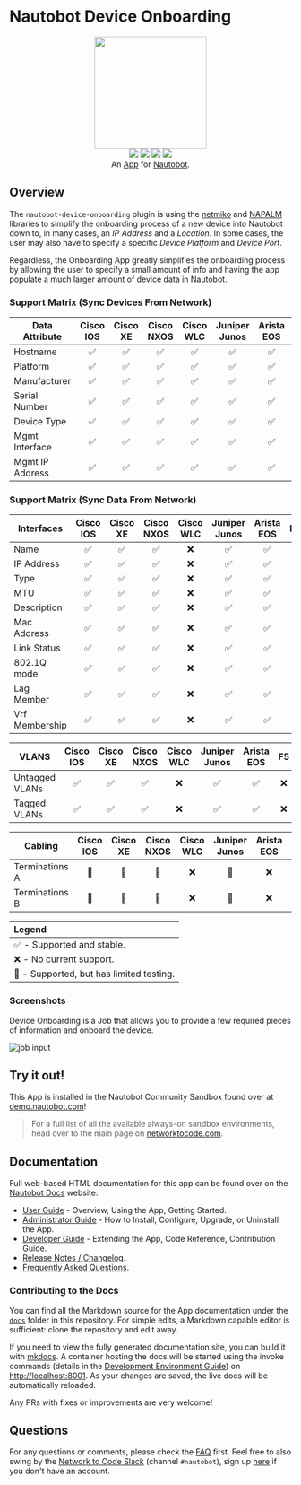 # Nautobot Device Onboarding

<p align="center">
  <img src="https://raw.githubusercontent.com/nautobot/nautobot-app-device-onboarding/develop/docs/images/icon-DeviceOnboarding.png" class="logo" height="200px">
  <br>
  <a href="https://github.com/nautobot/nautobot-app-device-onboarding/actions"><img src="https://github.com/nautobot/nautobot-app-device-onboarding/actions/workflows/ci.yml/badge.svg?branch=develop"></a>
  <a href="https://docs.nautobot.com/projects/device-onboarding/en/latest/"><img src="https://readthedocs.org/projects/nautobot-plugin-device-onboarding/badge/"></a>
  <a href="https://pypi.org/project/nautobot-device-onboarding/"><img src="https://img.shields.io/pypi/v/nautobot-device-onboarding"></a>
  <a href="https://pypi.org/project/nautobot-device-onboarding/"><img src="https://img.shields.io/pypi/dm/nautobot-device-onboarding"></a>
  <br>
  An <a href="https://networktocode.com/nautobot-apps/">App</a> for <a href="https://nautobot.com/">Nautobot</a>.
</p>

## Overview

The `nautobot-device-onboarding` plugin is using the [netmiko](https://github.com/ktbyers/netmiko) and [NAPALM](https://napalm.readthedocs.io/en/latest/) libraries to simplify the onboarding process of a new device into Nautobot down to, in many cases, an *IP Address* and a *Location*. In some cases, the user may also have to specify a specific *Device Platform* and *Device Port*.

Regardless, the Onboarding App greatly simplifies the onboarding process by allowing the user to specify a small amount of info and having the app populate a much larger amount of device data in Nautobot.

### Support Matrix (Sync Devices From Network)

|     Data Attribute      | Cisco IOS          | Cisco XE           | Cisco NXOS         | Cisco WLC          | Juniper Junos      | Arista EOS         | F5  |
| ----------------------- | :----------------: |  :--------------:  |  :--------------:  |  :--------------:  |  :--------------:  |  :--------------:  | :-: |
| Hostname                | ✅ | ✅ | ✅ | ✅ | ✅ | ✅ | ❌ |
| Platform                | ✅ | ✅ | ✅ | ✅ | ✅ | ✅ | ❌ |
| Manufacturer            | ✅ | ✅ | ✅ | ✅ | ✅ | ✅ | ❌ |
| Serial Number           | ✅ | ✅ | ✅ | ✅ | ✅ | ✅ | ❌ |
| Device Type             | ✅ | ✅ | ✅ | ✅ | ✅ | ✅ | ❌ |
| Mgmt Interface          | ✅ | ✅ | ✅ | ✅ | ✅ | ✅ | ❌ |
| Mgmt IP Address         | ✅ | ✅ | ✅ | ✅ | ✅ | ✅ | ❌ |

### Support Matrix (Sync Data From Network)

|     Interfaces          | Cisco IOS          | Cisco XE           | Cisco NXOS         | Cisco WLC          | Juniper Junos      | Arista EOS         | F5  |
| ----------------------- | :----------------: |  :--------------:  |  :--------------:  |  :--------------:  |  :--------------:  |  :--------------:  | :-: |
| Name           | ✅ | ✅ | ✅ | ❌ | ✅ | ✅ | ❌ |
| IP Address     | ✅ | ✅ | ✅ | ❌ | ✅ | ✅ | ❌ |
| Type           | ✅ | ✅ | ✅ | ❌ | ✅ | ✅ | ❌ |
| MTU            | ✅ | ✅ | ✅ | ❌ | ✅ | ✅ | ❌ |
| Description    | ✅ | ✅ | ✅ | ❌ | ✅ | ✅ | ❌ |
| Mac Address    | ✅ | ✅ | ✅ | ❌ | ✅ | ✅ | ❌ |
| Link Status    | ✅ | ✅ | ✅ | ❌ | ✅ | ✅ | ❌ |
| 802.1Q mode    | ✅ | ✅ | ✅ | ❌ | ✅ | ✅ | ❌ |
| Lag Member     | ✅ | ✅ | ✅ | ❌ | ✅ | ✅ | ❌ |
| Vrf Membership | ✅ | ✅ | ✅ | ❌ | ✅ | ✅ | ❌ |

|     VLANS          | Cisco IOS          | Cisco XE           | Cisco NXOS         | Cisco WLC          | Juniper Junos      | Arista EOS         | F5  |
| ----------------------- | :----------------: |  :--------------:  |  :--------------:  |  :--------------:  |  :--------------:  |  :--------------:  | :-: |
| Untagged VLANs       | ✅ | ✅ | ✅ | ❌ | ✅ | ✅ | ❌ |
| Tagged VLANs        | ✅ | ✅ | ✅ | ❌ | ✅ | ✅ | ❌ |

|     Cabling          | Cisco IOS          | Cisco XE           | Cisco NXOS         | Cisco WLC          | Juniper Junos      | Arista EOS         | F5  |
| ----------------------- | :----------------: |  :--------------:  |  :--------------:  |  :--------------:  |  :--------------:  |  :--------------:  | :-: |
|  Terminations A      | 🧪 | 🧪 | 🧪 | ❌ | 🧪 | ❌ | ❌ |
|  Terminations B      | 🧪 | 🧪 | 🧪 | ❌ | 🧪 | ❌ | ❌ |

| Legend |
| :---- |
| ✅ - Supported and stable. |
| ❌ - No current support. |
| 🧪 - Supported, but has limited testing. |

### Screenshots

Device Onboarding is a Job that allows you to provide a few required pieces of information and onboard the device.

![job input](https://raw.githubusercontent.com/nautobot/nautobot-app-device-onboarding/develop/docs/images/sync_devices_inputs.png)

## Try it out!

This App is installed in the Nautobot Community Sandbox found over at [demo.nautobot.com](https://demo.nautobot.com/)!

> For a full list of all the available always-on sandbox environments, head over to the main page on [networktocode.com](https://www.networktocode.com/nautobot/sandbox-environments/).

## Documentation

Full web-based HTML documentation for this app can be found over on the [Nautobot Docs](https://docs.nautobot.com/) website:

- [User Guide](https://docs.nautobot.com/projects/device-onboarding/en/latest/user/app_overview/) - Overview, Using the App, Getting Started.
- [Administrator Guide](https://docs.nautobot.com/projects/device-onboarding/en/latest/admin/install/) - How to Install, Configure, Upgrade, or Uninstall the App.
- [Developer Guide](https://docs.nautobot.com/projects/device-onboarding/en/latest/dev/contributing/) - Extending the App, Code Reference, Contribution Guide.
- [Release Notes / Changelog](https://docs.nautobot.com/projects/device-onboarding/en/latest/admin/release_notes/).
- [Frequently Asked Questions](https://docs.nautobot.com/projects/device-onboarding/en/latest/user/faq/).

### Contributing to the Docs

You can find all the Markdown source for the App documentation under the [`docs`](https://github.com/nautobot/nautobot-app-device-onboarding/tree/develop/docs) folder in this repository. For simple edits, a Markdown capable editor is sufficient: clone the repository and edit away.

If you need to view the fully generated documentation site, you can build it with [mkdocs](https://www.mkdocs.org/). A container hosting the docs will be started using the invoke commands (details in the [Development Environment Guide](https://docs.nautobot.com/projects/device-onboarding/en/latest/dev/dev_environment/#docker-development-environment)) on [http://localhost:8001](http://localhost:8001). As your changes are saved, the live docs will be automatically reloaded.

Any PRs with fixes or improvements are very welcome!

## Questions

For any questions or comments, please check the [FAQ](https://docs.nautobot.com/projects/device-onboarding/en/latest/user/faq/) first. Feel free to also swing by the [Network to Code Slack](https://networktocode.slack.com/) (channel `#nautobot`), sign up [here](http://slack.networktocode.com/) if you don't have an account.

